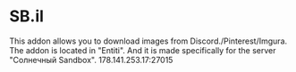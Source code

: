 # SB.il
This addon allows you to download images from Discord./Pinterest/Imgura. The addon is located in "Entiti". And it is made specifically for the server "Солнечный Sandbox". 178.141.253.17:27015
